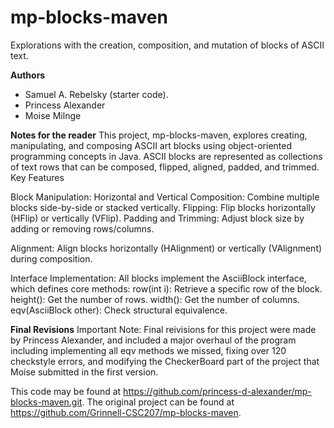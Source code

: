 # mp-blocks-maven

Explorations with the creation, composition, and mutation of blocks of ASCII text.

**Authors**

* Samuel A. Rebelsky (starter code).
* Princess Alexander
* Moise Milnge

**Notes for the reader**
This project, mp-blocks-maven, explores creating, manipulating, and composing ASCII art blocks using object-oriented programming concepts in Java. ASCII blocks are represented as collections of text rows that can be composed, flipped, aligned, padded, and trimmed.
Key Features

Block Manipulation:
    Horizontal and Vertical Composition: Combine multiple blocks side-by-side or stacked vertically.
    Flipping: Flip blocks horizontally (HFlip) or vertically (VFlip).
    Padding and Trimming: Adjust block size by adding or removing rows/columns.

Alignment:
    Align blocks horizontally (HAlignment) or vertically (VAlignment) during composition.

Interface Implementation:
    All blocks implement the AsciiBlock interface, which defines core methods:
        row(int i): Retrieve a specific row of the block.
        height(): Get the number of rows.
        width(): Get the number of columns.
        eqv(AsciiBlock other): Check structural equivalence.

**Final Revisions**
Important Note: Final reivisions for this project were made by Princess Alexander, and included a major overhaul of the program including implementing all eqv methods we missed, fixing over 120 checkstyle errors, and modifying the CheckerBoard part of the project that Moise submitted in the first version.

This code may be found at <https://github.com/princess-d-alexander/mp-blocks-maven.git>. The original project can be found at <https://github.com/Grinnell-CSC207/mp-blocks-maven>.
